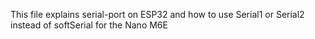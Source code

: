 This file explains serial-port on ESP32 and how to use Serial1 or Serial2 instead of softSerial for the Nano M6E
